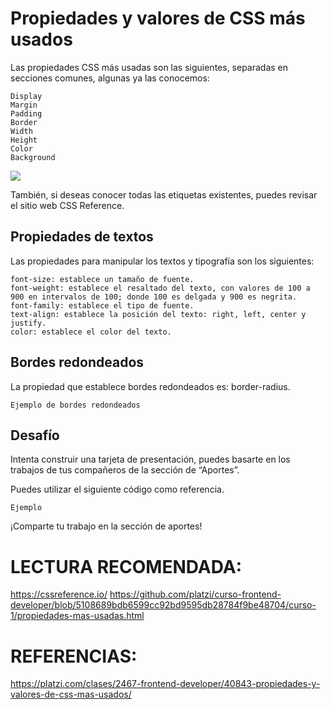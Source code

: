# Propiedades y valores de CSS más usados

Las propiedades CSS más usadas son las siguientes, separadas en secciones comunes, algunas ya las conocemos:

    Display
    Margin
    Padding
    Border
    Width
    Height
    Color
    Background

[![](https://cdn.document360.io/da52b302-22aa-4a71-9908-ba18e68ffee7/Images/Documentation/frontend_developer28.png)](https://cdn.document360.io/da52b302-22aa-4a71-9908-ba18e68ffee7/Images/Documentation/frontend_developer28.png)

También, si deseas conocer todas las etiquetas existentes, puedes revisar el sitio web CSS Reference.


## Propiedades de textos
Las propiedades para manipular los textos y tipografía son los siguientes:

    font-size: establece un tamaño de fuente.
    font-weight: establece el resaltado del texto, con valores de 100 a 900 en intervalos de 100; donde 100 es delgada y 900 es negrita.
    font-family: establece el tipo de fuente.
    text-align: establece la posición del texto: right, left, center y justify.
    color: establece el color del texto.

## Bordes redondeados
La propiedad que establece bordes redondeados es: border-radius.

    Ejemplo de bordes redondeados

## Desafío
Intenta construir una tarjeta de presentación, puedes basarte en los trabajos de tus compañeros de la sección de “Aportes”.

Puedes utilizar el siguiente código como referencia.

    Ejemplo

¡Comparte tu trabajo en la sección de aportes!



# LECTURA RECOMENDADA:
https://cssreference.io/
https://github.com/platzi/curso-frontend-developer/blob/5108689bdb6599cc92bd9595db28784f9be48704/curso-1/propiedades-mas-usadas.html

# REFERENCIAS:
https://platzi.com/clases/2467-frontend-developer/40843-propiedades-y-valores-de-css-mas-usados/